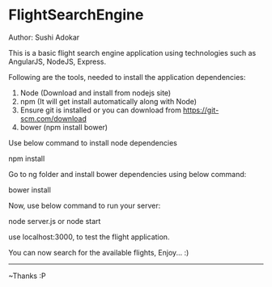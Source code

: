 # FlightSearchEngine

Author: Sushi Adokar

This is a basic flight search engine application using technologies such as AngularJS, NodeJS, Express.

Following are the tools, needed to install the application dependencies:
1) Node (Download and install from nodejs site)
2) npm (It will get install automatically along with Node)
3) Ensure git is installed or you can download from https://git-scm.com/download
4) bower (npm install bower)

Use below command to install node dependencies

npm install

Go to ng folder and install bower dependencies using below command:

bower install

Now, use below command to run your server:

node server.js or node start

use localhost:3000, to test the flight application.

You can now search for the available flights, Enjoy... :)

------------------------------------------------------------------------------------------------------

~Thanks :P